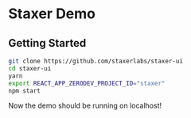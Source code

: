 # Staxer Demo

## Getting Started

```bash
git clone https://github.com/staxerlabs/staxer-ui
cd staxer-ui
yarn
export REACT_APP_ZERODEV_PROJECT_ID="staxer"
npm start
```

Now the demo should be running on localhost!
